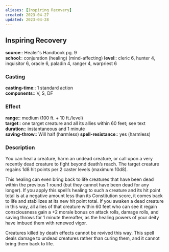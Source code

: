 ```yaml
---
aliases: [Inspiring Recovery]
created: 2023-04-27
updated: 2023-04-28
---
```


## Inspiring Recovery

**source**:: Healer's Handbook pg. 9  
**school**:: conjuration (healing) (mind-affecting)
**level**:: cleric 6, hunter 4, inquisitor 6, oracle 6, paladin 4, ranger 4, warpriest 6

### Casting

**casting-time**:: 1 standard action  
**components**:: V, S, DF

### Effect

**range**:: medium (100 ft. + 10 ft./level)  
**target**:: one target creature and all its allies within 60 feet; see text  
**duration**:: instantaneous and 1 minute  
**saving-throw**:: Will half (harmless)
**spell-resistance**:: yes (harmless)

### Description

You can heal a creature, harm an undead creature, or call upon a very recently dead creature to fight beyond death’s reach. The target creature regains 1d8 hit points per 2 caster levels (maximum 10d8).  
  
This healing can even bring back to life creatures that have been dead within the previous 1 round (but they cannot have been dead for any longer). If you apply this spell’s healing to such a creature and its hit point total is at a negative amount less than its Constitution score, it comes back to life and stabilizes at its new hit point total. If you awaken a dead creature in this way, all allies of that creature within 60 feet who can see it regain consciousness gain a +2 morale bonus on attack rolls, damage rolls, and saving throws for 1 minute thereafter, as the healing powers of your deity have imbued them with renewed vigor.  
  
Creatures killed by death effects cannot be revived this way. This spell deals damage to undead creatures rather than curing them, and it cannot bring them back to life.
